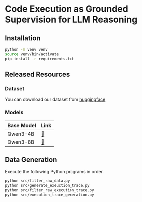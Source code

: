 # Code Execution as Grounded Supervision for LLM Reasoning

## Installation
```bash
python -m venv venv
source venv/bin/activate
pip install -r requirements.txt
```

## Released Resources

### Dataset

You can download our dataset from [huggingface](https://huggingface.co/datasets/dongwonj/Execution-Grounded-Reasoning)

### Models

|Base Model|Link|
|-|-|
|Qwen3-4B|[🤗](https://huggingface.co/dongwonj/Qwen3-4B_code_execution_trace)|
|Qwen3-8B|[🤗](https://huggingface.co/dongwonj/Qwen3-8B_code_execution_trace)|


## Data Generation
Execute the following Python programs in order.
```bash
python src/filter_raw_data.py
python src/generate_exeuction_trace.py
python src/filter_raw_execution_trace.py
python src/execution_trace_generation.py
```
